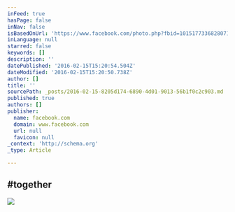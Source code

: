 ```yaml
---
inFeed: true
hasPage: false
inNav: false
isBasedOnUrl: 'https://www.facebook.com/photo.php?fbid=10151773368280711&set=a.10151124165790711.794602.760695710&type=3&theater'
inLanguage: null
starred: false
keywords: []
description: ''
datePublished: '2016-02-15T15:20:54.504Z'
dateModified: '2016-02-15T15:20:50.738Z'
author: []
title: ''
sourcePath: _posts/2016-02-15-8205d174-6890-4d01-9013-56b1f0c2c903.md
published: true
authors: []
publisher:
  name: facebook.com
  domain: www.facebook.com
  url: null
  favicon: null
_context: 'http://schema.org'
_type: Article

---
```

## \#together
![](https://s3-us-west-2.amazonaws.com/the-grid-img/p/326eb3b4538da7d95137f865326b57e30d799e5a.jpg)